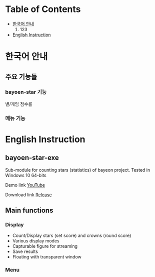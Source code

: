 # Table of Contents
- [한국어 안내](#korean)
   1. 123
- [English Instruction](#english)


# 한국어 안내 <a name="korean"></a>

## 주요 기능들

### bayoen-star 기능
별/게임 점수를

### 메뉴 기능


# English Instruction <a name="english"></a>

## bayoen-star-exe
Sub-module for counting stars (statistics) of bayeon project.
Tested in Windows 10 64-bits

Demo link
[YouTube](https://youtu.be/d3a80QGKDsY)

Download link
[Release](https://github.com/bayoen/bayoen-star-exe/releases/latest)

## Main functions

### Display
- Count/Display stars (set score) and crowns (round score)
- Various display modes
- Capturable figure for streaming
- Save results
- Floating with transparent window

### Menu
